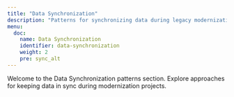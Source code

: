 ```yaml
---
title: "Data Synchronization"
description: "Patterns for synchronizing data during legacy modernization."
menu:
  doc:
    name: Data Synchronization
    identifier: data-synchronization
    weight: 2
    pre: sync_alt
---
```


Welcome to the Data Synchronization patterns section. Explore approaches for keeping data in sync during modernization projects.
